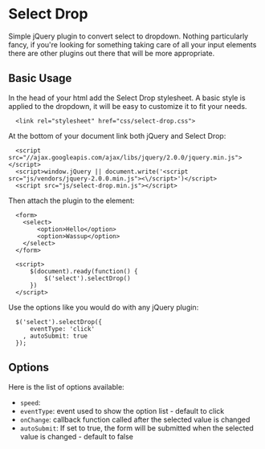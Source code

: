 # Select Drop

  Simple jQuery plugin to convert select to dropdown. Nothing particularly fancy, if you're looking for something taking care of all your input elements there are other plugins out there that will be more appropriate.

## Basic Usage

  In the head of your html add the Select Drop stylesheet. A basic style is applied to the dropdown, it will be easy to customize it to fit your needs.

  ```
    <link rel="stylesheet" href="css/select-drop.css">
  ```

  At the bottom of your document link both jQuery and Select Drop:

  ```
    <script src="//ajax.googleapis.com/ajax/libs/jquery/2.0.0/jquery.min.js"></script>
    <script>window.jQuery || document.write('<script src="js/vendors/jquery-2.0.0.min.js"><\/script>')</script>
    <script src="js/select-drop.min.js"></script>
  ```

  Then attach the plugin to the element:

  ```
    <form>
      <select>
          <option>Hello</option>
          <option>Wassup</option>
      </select>
    </form>

    <script>
        $(document).ready(function() {
            $('select').selectDrop()
        })
    </script>
  ```

  Use the options like you would do with any jQuery plugin:

  ```
    $('select').selectDrop({
        eventType: 'click'
      , autoSubmit: true
    });
  ```

## Options

  Here is the list of options available:

  * `speed`:
  * `eventType`: event used to show the option list - default to click
  * `onChange`: callback function called after the selected value is changed
  * `autoSubmit`: If set to true, the form will be submitted when the selected value is changed - default to false
